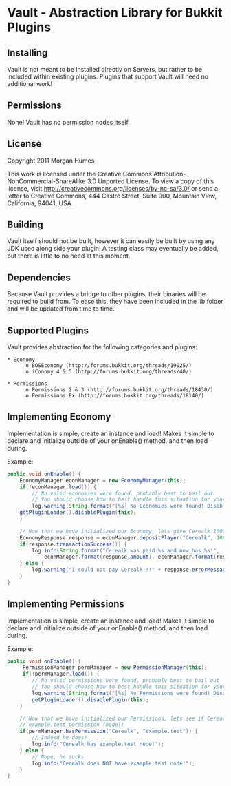 # Vault - Abstraction Library for Bukkit Plugins

## Installing
Vault is not meant to be installed directly on Servers, but rather to be
included within existing plugins.  Plugins that support Vault will need no
additional work!


## Permissions
None!  Vault has no permission nodes itself.


## License
Copyright 2011 Morgan Humes

This work is licensed under the Creative Commons 
Attribution-NonCommercial-ShareAlike 3.0 Unported License. To view a copy of 
this license, visit http://creativecommons.org/licenses/by-nc-sa/3.0/ or send 
a letter to Creative Commons, 444 Castro Street, Suite 900, Mountain View, 
California, 94041, USA.


## Building
Vault itself should not be built, however it can easily be built by using any
JDK used along side your plugin!  A testing class may eventually be added, but
there is little to no need at this moment.


## Dependencies
Because Vault provides a bridge to other plugins, their binaries will be
required to build from.  To ease this, they have been included in the lib
folder and will be updated from time to time.


## Supported Plugins
Vault provides abstraction for the following categories and plugins:

    * Economy
          o BOSEconomy (http://forums.bukkit.org/threads/19025/)
          o iConomy 4 & 5 (http://forums.bukkit.org/threads/40/)

    * Permissions
          o Permissions 2 & 3 (http://forums.bukkit.org/threads/18430/)
          o Permissions Ex (http://forums.bukkit.org/threads/18140/)


## Implementing Economy
Implementation is simple, create an instance and load!  Makes it simple to
declare and initialize outside of your onEnable() method, and then load during.

Example:

```java
public void onEnable() {
    EconomyManager econManager = new EconomyManager(this);
    if(!econManager.load()) {
        // No valid economies were found, probably best to bail out
        // You should choose how to best handle this situation for your plugin!
        log.warning(String.format("[%s] No Economies were found! Disabling plugin.", getDescription().getName()));
	getPluginLoader().disablePlugin(this);
    }

    // Now that we have initialized our Economy, lets give Cerealk 1000!
    EconomyResponse response = econManager.depositPlayer("Cerealk", 1000);
    if(response.transactionSuccess()) {
        log.info(String.format("Cerealk was paid %s and now has %s!",
            econManager.format(response.amount), econManager.format(response.balance)));
    } else {
        log.warning("I could not pay Cerealk!!!" + response.errorMessage);
    }
}
```

## Implementing Permissions
Implementation is simple, create an instance and load!  Makes it simple to
declare and initialize outside of your onEnable() method, and then load during.

Example:

```java
public void onEnable() {
     PermissionManager permManager = new PermissionManager(this);
     if(!permManager.load()) {
        // No valid permissions were found, probably best to bail out
        // You should choose how to best handle this situation for your plugin!
        log.warning(String.format("[%s] No Permissions were found! Disabling plugin.", getDescription().getName()));
        getPluginLoader().disablePlugin(this);
    }

    // Now that we have initialized our Permissions, lets see if Cerealk has
    // example.test permission (node)!
    if(permManager.hasPermission("Cerealk", "example.test")) {
        // Indeed he does!
        log.info("Cerealk has example.test node!");
    } else {
        // Nope, he sucks
        log.info("Cerealk does NOT have example.test node!");
    }
}
```
